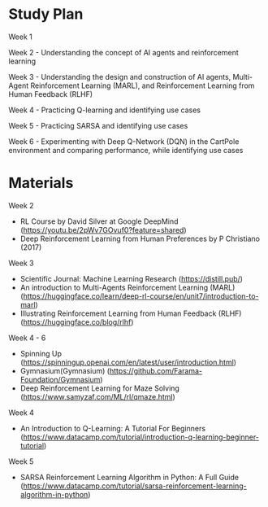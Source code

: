 # Study Plan
Week 1

Week 2 - Understanding the concept of AI agents and reinforcement learning

Week 3 - Understanding the design and construction of AI agents, Multi-Agent Reinforcement Learning (MARL), and Reinforcement Learning from Human Feedback (RLHF)

Week 4 - Practicing Q-learning and identifying use cases

Week 5 - Practicing SARSA and identifying use cases

Week 6 - Experimenting with Deep Q-Network (DQN) in the CartPole environment and comparing performance, while identifying use cases

# Materials
Week 2
- RL Course by David Silver at Google DeepMind (https://youtu.be/2pWv7GOvuf0?feature=shared)
- Deep Reinforcement Learning from Human Preferences by P Christiano (2017)

Week 3
- Scientific Journal: Machine Learning Research (https://distill.pub/)
- An introduction to Multi-Agents Reinforcement Learning (MARL) (https://huggingface.co/learn/deep-rl-course/en/unit7/introduction-to-marl)
- Illustrating Reinforcement Learning from Human Feedback (RLHF) (https://huggingface.co/blog/rlhf)

Week 4 - 6
- Spinning Up (https://spinningup.openai.com/en/latest/user/introduction.html)
- Gymnasium(Gymnasium) (https://github.com/Farama-Foundation/Gymnasium)
- Deep Reinforcement Learning for Maze Solving (https://www.samyzaf.com/ML/rl/qmaze.html)

Week 4
- An Introduction to Q-Learning: A Tutorial For Beginners (https://www.datacamp.com/tutorial/introduction-q-learning-beginner-tutorial)

Week 5
- SARSA Reinforcement Learning Algorithm in Python: A Full Guide (https://www.datacamp.com/tutorial/sarsa-reinforcement-learning-algorithm-in-python)